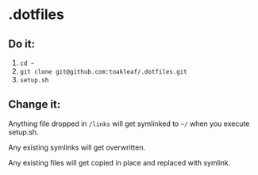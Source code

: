 # .dotfiles

## Do it:

1. `cd ~`
2. `git clone git@github.com:toakleaf/.dotfiles.git`
3. `setup.sh`

## Change it:

Anything file dropped in `/links` will get symlinked to `~/` when you execute setup.sh.

Any existing symlinks will get overwritten.

Any existing files will get copied in place and replaced with symlink.
